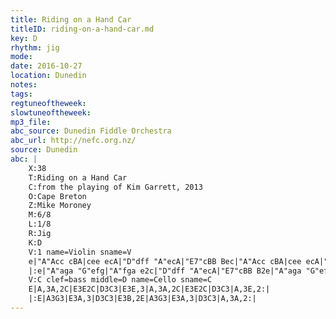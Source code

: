 ```yaml
---
title: Riding on a Hand Car
titleID: riding-on-a-hand-car.md
key: D
rhythm: jig
mode:
date: 2016-10-27
location: Dunedin
notes:
tags:
regtuneoftheweek:
slowtuneoftheweek:
mp3_file:
abc_source: Dunedin Fiddle Orchestra
abc_url: http://nefc.org.nz/
source: Dunedin
abc: |
    X:38
    T:Riding on a Hand Car
    C:from the playing of Kim Garrett, 2013
    O:Cape Breton
    Z:Mike Moroney
    M:6/8
    L:1/8
    R:Jig
    K:D
    V:1 name=Violin sname=V
    e|"A"Acc cBA|cee ecA|"D"dff "A"ecA|"E7"cBB Bec|"A"Acc cBA|cee ecA|"D"dff "E7"ecB|"A"cAA A2:|
    |:e|"A"aga "G"efg|"A"fga e2c|"D"dff "A"ecA|"E7"cBB B2e|"A"aga "G"efg|"A"fga ecA|"D"dff "A"ecA|cAA A2:|
    V:C clef=bass middle=D name=Cello sname=C
    E|A,3A,2C|E3E2C|D3C3|E3E,3|A,3A,2C|E3E2C|D3C3|A,3E,2:|
    |:E|A3G3|E3A,3|D3C3|E3B,2E|A3G3|E3A,3|D3C3|A,3A,2:|
---
```


